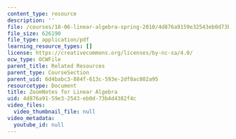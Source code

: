```yaml
---
content_type: resource
description: ''
file: /courses/18-06-linear-algebra-spring-2010/4d876a9159e32543eb0d73b4d4382f4c_MIT18_06S10ZoomNotes.pdf
file_size: 626190
file_type: application/pdf
learning_resource_types: []
license: https://creativecommons.org/licenses/by-nc-sa/4.0/
ocw_type: OCWFile
parent_title: Related Resources
parent_type: CourseSection
parent_uid: 6d4babc3-884f-613c-593e-2df8ac802a95
resourcetype: Document
title: ZoomNotes for Linear Algebra
uid: 4d876a91-59e3-2543-eb0d-73b4d4382f4c
video_files:
  video_thumbnail_file: null
video_metadata:
  youtube_id: null
---
```

